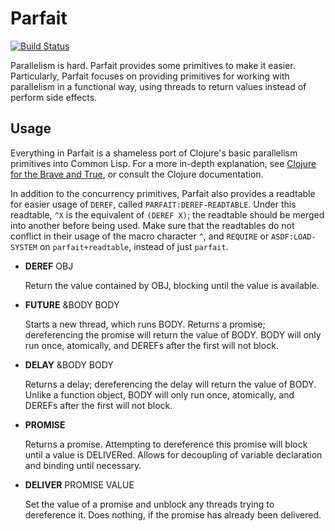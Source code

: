 # Parfait

[![Build Status](https://travis-ci.org/williamyao/parfait.svg?branch=master)](https://travis-ci.org/williamyao/parfait)

Parallelism is hard. Parfait provides some primitives to make it
easier. Particularly, Parfait focuses on providing primitives for
working with parallelism in a functional way, using threads to return
values instead of perform side effects.

## Usage

Everything in Parfait is a shameless port of Clojure's basic
parallelism primitives into Common Lisp. For a more in-depth
explanation, see
[Clojure for the Brave and True](http://www.braveclojure.com/concurrency),
or consult the Clojure documentation.

In addition to the concurrency primitives, Parfait also provides a
readtable for easier usage of `DEREF`, called
`PARFAIT:DEREF-READTABLE`. Under this readtable, `^X` is the equivalent
of `(DEREF X)`; the readtable should be merged into another before being
used. Make sure that the readtables do not conflict in their usage of
the macro character `^`, and `REQUIRE` or `ASDF:LOAD-SYSTEM` on
`parfait+readtable`, instead of just `parfait`.

+ **DEREF** OBJ

  Return the value contained by OBJ, blocking until the value is available.

+ **FUTURE** &BODY BODY

  Starts a new thread, which runs BODY. Returns a promise; dereferencing
  the promise will return the value of BODY. BODY will only run once,
  atomically, and DEREFs after the first will not block.

+ **DELAY** &BODY BODY

  Returns a delay; dereferencing the delay will return the value of
  BODY. Unlike a function object, BODY will only run once, atomically,
  and DEREFs after the first will not block.

+ **PROMISE**

  Returns a promise. Attempting to dereference this promise will block
  until a value is DELIVERed. Allows for decoupling of variable
  declaration and binding until necessary.

+ **DELIVER** PROMISE VALUE

  Set the value of a promise and unblock any threads trying to
  dereference it. Does nothing, if the promise has already been
  delivered.

